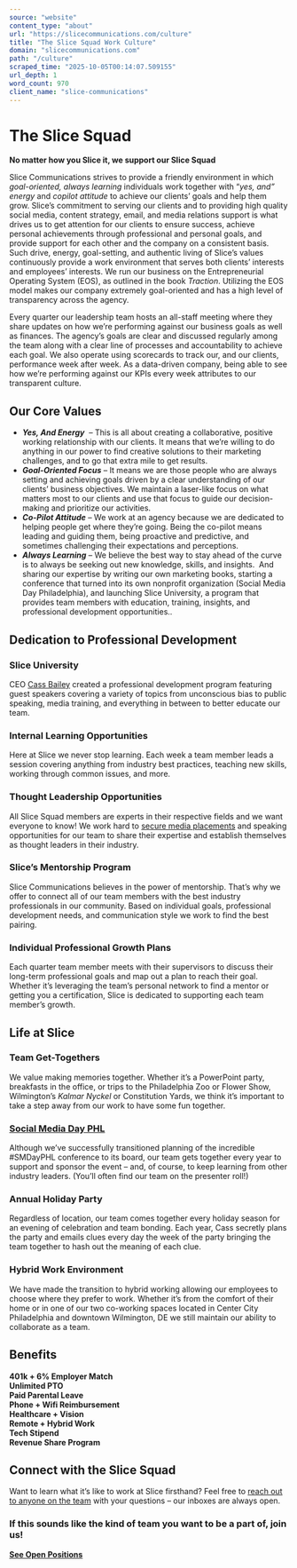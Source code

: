 ```yaml
---
source: "website"
content_type: "about"
url: "https://slicecommunications.com/culture"
title: "The Slice Squad Work Culture"
domain: "slicecommunications.com"
path: "/culture"
scraped_time: "2025-10-05T00:14:07.509155"
url_depth: 1
word_count: 970
client_name: "slice-communications"
---
```


# The Slice Squad

**No matter how you Slice it, we support our Slice Squad**

Slice Communications strives to provide a friendly environment in which _goal-oriented, always learning_ individuals work together with “_yes, and” energy_ and _copilot attitude_ to achieve our clients’ goals and help them grow. Slice’s commitment to serving our clients and to providing high quality social media, content strategy, email, and media relations support is what drives us to get attention for our clients to ensure success, achieve personal achievements through professional and personal goals, and provide support for each other and the company on a consistent basis. Such drive, energy, goal-setting, and authentic living of Slice’s values continuously provide a work environment that serves both clients’ interests and employees’ interests. We run our business on the Entrepreneurial Operating System (EOS), as outlined in the book _Traction_. Utilizing the EOS model makes our company extremely goal-oriented and has a high level of transparency across the agency.

Every quarter our leadership team hosts an all-staff meeting where they share updates on how we’re performing against our business goals as well as finances. The agency’s goals are clear and discussed regularly among the team along with a clear line of processes and accountability to achieve each goal. We also operate using scorecards to track our, and our clients, performance week after week. As a data-driven company, being able to see how we’re performing against our KPIs every week attributes to our transparent culture.

## **Our Core Values**

*   _**Yes, And Energy**  –_ This is all about creating a collaborative, positive working relationship with our clients. It means that we’re willing to do anything in our power to find creative solutions to their marketing challenges, and to go that extra mile to get results.
*   _**Goal-Oriented Focus**_ – It means we are those people who are always setting and achieving goals driven by a clear understanding of our clients’ business objectives. We maintain a laser-like focus on what matters most to our clients and use that focus to guide our decision-making and prioritize our activities.
*   _**Co-Pilot Attitude**_ – We work at an agency because we are dedicated to helping people get where they’re going. Being the co-pilot means leading and guiding them, being proactive and predictive, and sometimes challenging their expectations and perceptions.
*   _**Always Learning**_ – We believe the best way to stay ahead of the curve is to always be seeking out new knowledge, skills, and insights.  And sharing our expertise by writing our own marketing books, starting a conference that turned into its own nonprofit organization (Social Media Day Philadelphia), and launching Slice University, a program that provides team members with education, training, insights, and professional development opportunities..

## **Dedication to Professional Development**

### **Slice University**

CEO [Cass Bailey](https://slicecommunications.com/team-member/cassandra-bailey) created a professional development program featuring guest speakers covering a variety of topics from unconscious bias to public speaking, media training, and everything in between to better educate our team.

### **Internal Learning Opportunities**

Here at Slice we never stop learning. Each week a team member leads a session covering anything from industry best practices, teaching new skills, working through common issues, and more.

### **Thought Leadership Opportunities**

All Slice Squad members are experts in their respective fields and we want everyone to know! We work hard to [secure media placements](https://slicecommunications.com/news-and-events/slice-news) and speaking opportunities for our team to share their expertise and establish themselves as thought leaders in their industry.

### **Slice’s Mentorship Program**

Slice Communications believes in the power of mentorship. That’s why we offer to connect all of our team members with the best industry professionals in our community. Based on individual goals, professional development needs, and communication style we work to find the best pairing.

### **Individual Professional Growth Plans**

Each quarter team member meets with their supervisors to discuss their long-term professional goals and map out a plan to reach their goal. Whether it’s leveraging the team’s personal network to find a mentor or getting you a certification, Slice is dedicated to supporting each team member’s growth.

## **Life at Slice**

### **Team Get-Togethers**

We value making memories together. Whether it’s a PowerPoint party, breakfasts in the office, or trips to the Philadelphia Zoo or Flower Show, Wilmington’s _Kalmar Nyckel_ or Constitution Yards, we think it’s important to take a step away from our work to have some fun together.

### **[Social Media Day PHL](https://smdayphl.com/)**

Although we’ve successfully transitioned planning of the incredible #SMDayPHL conference to its board, our team gets together every year to support and sponsor the event – and, of course, to keep learning from other industry leaders. (You’ll often find our team on the presenter roll!)

### **Annual Holiday Party**

Regardless of location, our team comes together every holiday season for an evening of celebration and team bonding. Each year, Cass secretly plans the party and emails clues every day the week of the party bringing the team together to hash out the meaning of each clue.

### **Hybrid Work Environment**

We have made the transition to hybrid working allowing our employees to choose where they prefer to work. Whether it’s from the comfort of their home or in one of our two co-working spaces located in Center City Philadelphia and downtown Wilmington, DE we still maintain our ability to collaborate as a team.

## **Benefits**

**401k + 6% Employer Match**  
**Unlimited PTO**  
**Paid Parental Leave**  
**Phone + Wifi Reimbursement**  
**Healthcare + Vision**  
**Remote + Hybrid Work**  
**Tech Stipend**  
**Revenue Share Program**

## **Connect with the Slice Squad**

Want to learn what it’s like to work at Slice firsthand? Feel free to [reach out to anyone on the team](https://slicecommunications.com/team) with your questions – our inboxes are always open.

### **If this sounds like the kind of team you want to be a part of, join us!**

[**See Open Positions**](https://slicecommunications.com/jobs)